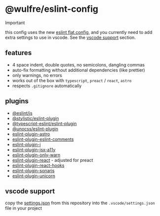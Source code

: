 # @wulfre/eslint-config

> [!IMPORTANT]
> this config uses the new [eslint flat config](https://eslint.org/docs/latest/use/configure/configuration-files-new), and you currently need to add extra settings to use in vscode. See the [vscode support](#vscode-support) section.

## features

- 4 space indent, double quotes, no semicolons, dangling commas
- auto-fix formatting without additional dependencies (like prettier)
- only warnings, no errors
- works out of the box with `typescript`, `preact` / `react`, `astro`
- respects `.gitignore` automatically

## plugins

- [@eslint/js](https://www.npmjs.com/package/@eslint/js)
- [@stylistic/eslint-plugin](https://www.npmjs.com/package/@stylistic/eslint-plugin)
- [@typescript-eslint/eslint-plugin](https://www.npmjs.com/package/@typescript-eslint/eslint-plugin)
- [@unocss/eslint-plugin](https://www.npmjs.com/package/@unocss/eslint-plugin)
- [eslint-plugin-astro](https://www.npmjs.com/package/eslint-plugin-astro)
- [eslint-plugin-eslint-comments](https://www.npmjs.com/package/eslint-plugin-eslint-comments)
- [eslint-plugin-i](https://www.npmjs.com/package/eslint-plugin-i)
- [eslint-plugin-jsx-a11y](https://www.npmjs.com/package/eslint-plugin-jsx-a11y)
- [eslint-plugin-only-warn](https://www.npmjs.com/package/eslint-plugin-only-warn)
- [eslint-plugin-react](https://www.npmjs.com/package/eslint-plugin-react) - adjusted for preact
- [eslint-plugin-react-hooks](https://www.npmjs.com/package/eslint-plugin-react-hooks)
- [eslint-plugin-sonarjs](https://www.npmjs.com/package/eslint-plugin-sonarjs)
- [eslint-plugin-unicorn](https://www.npmjs.com/package/eslint-plugin-unicorn)

## vscode support

copy the [settings.json](./eslint-config/blob/main/.vscode/settings.json) from this repository into the `.vscode/settings.json` file in your project
